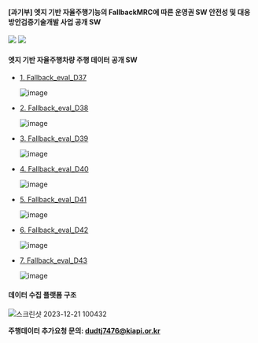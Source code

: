 #### [과기부] 엣지 기반 자율주행기능의 FallbackMRC에 따른 운영권 SW 안전성 및 대응방안검증기술개발 사업 공개 SW

<img src="https://github.com/dudtj7476/FallbackMRC/assets/87180836/d9a3bb1b-9e5a-4df0-ab0f-94dfd034db0b">
<img src="https://github.com/dudtj7476/FallbackMRC/assets/87180836/a2d8f4ce-986a-4a57-93b9-60be1ee910ca">

#### 엣지 기반 자율주행차량 주행 데이터 공개 SW

 - <a href="https://gofile.me/7vBui/2obeZxpvW" > 1. Fallback_eval_D37</a>
 
   ![image](https://github.com/dudtj7476/FallbackMRC/assets/87180836/0157fff3-d8ba-4cc0-8e3e-4eef881e06a3)

 - <a href="https://gofile.me/7vBui/dLJqK84Jz" > 2. Fallback_eval_D38</a>
 
   ![image](https://github.com/dudtj7476/FallbackMRC/assets/87180836/b6bd30eb-f484-4297-b8d1-6730e1e3d0d6)

 - <a href="https://gofile.me/7vBui/COBi8v7wQ" > 3. Fallback_eval_D39</a>
 
   ![image](https://github.com/dudtj7476/FallbackMRC/assets/87180836/cc1d4522-6a05-4e00-baf1-da8218917d01)

 - <a href="https://gofile.me/7vBui/cbFKLGUtA" > 4. Fallback_eval_D40</a>
 
   ![image](https://github.com/dudtj7476/FallbackMRC/assets/87180836/925d3caf-c56f-4fdd-92e4-bf7050c59ef4)

 - <a href="https://gofile.me/7vBui/7GniMOtkx" > 5. Fallback_eval_D41</a>
 
   ![image](https://github.com/dudtj7476/FallbackMRC/assets/87180836/21901d1f-701b-448e-883e-6e2886a304ee)

 - <a href="https://gofile.me/7vBui/LU7WnCPm7" > 6. Fallback_eval_D42</a>
 
   ![image](https://github.com/dudtj7476/FallbackMRC/assets/87180836/82494b08-303d-4eaa-8521-b7fb985d019f)

 - <a href="https://gofile.me/7vBui/AwpBeYYdS" > 7. Fallback_eval_D43</a>
 
   ![image](https://github.com/dudtj7476/FallbackMRC/assets/87180836/183d80c6-1676-447a-b026-193e1c91cc36)

#### 데이터 수집 플랫폼 구조
![스크린샷 2023-12-21 100432](https://github.com/dudtj7476/FallbackMRC/assets/87180836/fa3e8562-d051-424c-b085-23da6ccf19d6)

**주행데이터 추가요청 문의: dudtj7476@kiapi.or.kr**


